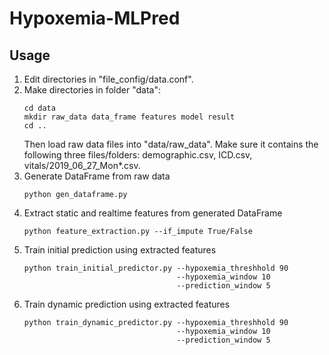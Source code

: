 # Hypoxemia-MLPred

## Usage
1. Edit directories in "file_config/data.conf".
2. Make directories in folder "data":
   ```
   cd data
   mkdir raw_data data_frame features model result
   cd ..
   ```
   Then load raw data files into "data/raw_data". Make sure it contains the following three files/folders: demographic.csv, ICD.csv, vitals/2019_06_27_Mon*.csv.
3. Generate DataFrame from raw data
   ```
   python gen_dataframe.py
   ```
4. Extract static and realtime features from generated DataFrame
   ```
   python feature_extraction.py --if_impute True/False
   ```
5. Train initial prediction using extracted features
   ```
   python train_initial_predictor.py --hypoxemia_threshhold 90
                                     --hypoxemia_window 10
                                     --prediction_window 5
   ```
6. Train dynamic prediction using extracted features
   ```
   python train_dynamic_predictor.py --hypoxemia_threshhold 90
                                     --hypoxemia_window 10
                                     --prediction_window 5
   ```

